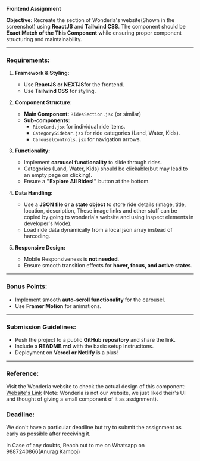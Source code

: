 **Frontend Assignment**

**Objective:**
Recreate the section of Wonderla's website(Shown in the screenshot) using **ReactJS** and **Tailwind CSS**. The component should be **Exact Match of the This Component** while ensuring proper component structuring and maintainability.

---

### **Requirements:**
1. **Framework & Styling:**
   - Use **ReactJS or NEXTJS**for the frontend.
   - Use **Tailwind CSS** for styling.

2. **Component Structure:**
   - **Main Component:** `RidesSection.jsx` (or similar) 
   - **Sub-components:**
     - `RideCard.jsx` for individual ride items.
     - `CategorySidebar.jsx` for ride categories (Land, Water, Kids).
     - `CarouselControls.jsx` for navigation arrows.

3. **Functionality:**
   - Implement **carousel functionality** to slide through rides.
   - Categories (Land, Water, Kids) should be clickable(but may lead to an empty page on clicking).
   - Ensure a **"Explore All Rides!"** button at the bottom.

4. **Data Handling:**
   - Use a **JSON file or a state object** to store ride details (image, title, location, description, These image links and other stuff can be copied by going to wonderla's website and using inspect elements in developer's Mode).
   - Load ride data dynamically from a local json array instead of harcoding.

5. **Responsive Design:**
   - Mobile Responsiveness is **not needed**.
   - Ensure smooth transition effects for **hover, focus, and active states**.

---

### **Bonus Points:**
- Implement smooth **auto-scroll functionality** for the carousel.
- Use **Framer Motion** for animations.
---

### **Submission Guidelines:**
- Push the project to a public **GitHub repository** and share the link.
- Include a **README.md** with the basic setup instrucitons.
- Deployment on **Vercel or Netlify** is a plus!

---

### **Reference:**
Visit the Wonderla website to check the actual design of this component: [Website's Link](https://www.wonderla.com)
(Note: Wonderla is not our website, we just liked their's UI and thought of giving a small component of it as assignment).

### **Deadline:**
We don't have a particular deadline but try to submit the assignment as early as possible after receiving it.


In Case of any doubts, Reach out to me on Whatsapp on 9887240866(Anurag Kamboj)


